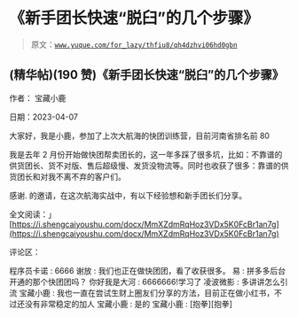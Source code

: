 # 《新手团长快速“脱臼”的几个步骤》

> 原文：[`www.yuque.com/for_lazy/thfiu8/qh4dzhvi06hd0gbn`](https://www.yuque.com/for_lazy/thfiu8/qh4dzhvi06hd0gbn)



## (精华帖)(190 赞)《新手团长快速“脱臼”的几个步骤》 

作者： 宝藏小鹿 

日期：2023-04-07 

大家好，我是小鹿，参加了上次大航海的快团训练营，目前河南省排名前 80 

我是去年 2 月份开始做快团帮卖团长的，这一年多踩了很多坑，比如：不靠谱的供货团长、货不对版、售后超级慢、发货没物流等。同时也收获了很多：靠谱的供货团长和对我不离不弃的客户们。 

感谢. 的邀请，在这次航海实战中，有以下经验想和新手团长们分享。 

全文阅读：」[https://i.shengcaiyoushu.com/docx/MmXZdmRqHoz3VDx5K0FcBr1an7g](https://i.shengcaiyoushu.com/docx/MmXZdmRqHoz3VDx5K0FcBr1an7g) 

评论区： 

程序员卡诺 : 6666 谢放 : 我们也正在做快团团，看了收获很多。 易 : 拼多多后台开通的那个快团团吗？ 你好我是大河 : 6666666!学习了 凌波微影 : 多讲讲怎么引流 宝藏小鹿 : 我也一直在尝试生财上圈友们分享的方法，目前正在做小红书，不过还没有非常稳定的加人 宝藏小鹿 : 是的 宝藏小鹿 : [抱拳][抱拳]